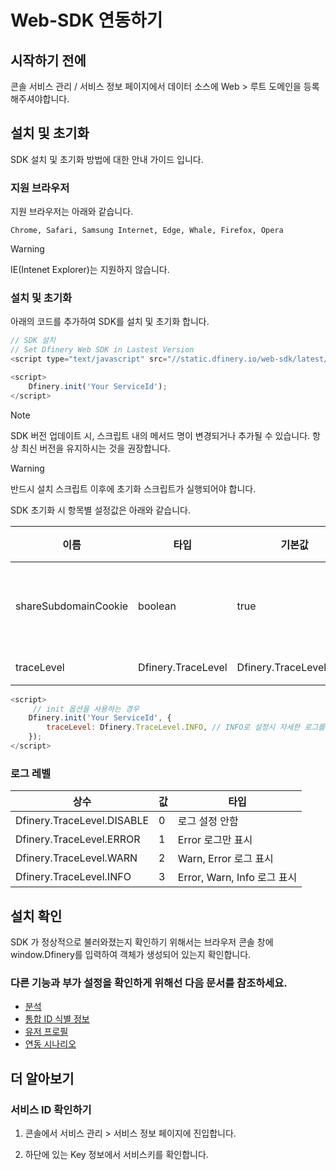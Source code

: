 # Web-SDK 연동하기

## 시작하기 전에

콘솔 서비스 관리 / 서비스 정보 페이지에서 데이터 소스에 Web > 루트 도메인을 등록해주셔야합니다.

## 설치 및 초기화

SDK 설치 및 초기화 방법에 대한 안내 가이드 입니다.

### 지원 브라우저
지원 브라우저는 아래와 같습니다. 
```
Chrome, Safari, Samsung Internet, Edge, Whale, Firefox, Opera
```

> [!WARNING] 
> IE(Intenet Explorer)는 지원하지 않습니다.

### 설치 및 초기화

아래의 코드를 추가하여 SDK를 설치 및 초기화 합니다.

```javascript
// SDK 설치
// Set Dfinery Web SDK in Lastest Version
<script type="text/javascript" src="//static.dfinery.io/web-sdk/latest/dfinery-snippet-latest.min.js"></script>

<script>
    Dfinery.init('Your ServiceId');
</script>
```

> [!NOTE]
> SDK 버전 업데이트 시, 스크립트 내의 메서드 명이 변경되거나 추가될 수 있습니다. 항상 최신 버전을 유지하시는 것을 권장합니다.

> [!WARNING]
> 반드시 설치 스크립트 이후에 초기화 스크립트가 실행되어야 합니다.

SDK 초기화 시 항목별 설정값은 아래와 같습니다.

| 이름                 | 타입               | 기본값                   | 설명                                 | 필수 |
| -------------------- | ------------------ | ------------------------ | ------------------------------------ | ---- |
| shareSubdomainCookie | boolean            | true                     | sub domain과 공유되는 쿠키 사용 여부 | X    |
| traceLevel           | Dfinery.TraceLevel | Dfinery.TraceLevel.Error | [로그 레벨](#로그-레벨)              | X    |

```javascript
<script>
     // init 옵션을 사용하는 경우
    Dfinery.init('Your ServiceId', {
        traceLevel: Dfinery.TraceLevel.INFO, // INFO로 설정시 자세한 로그를 볼수 있습니다.  테스트시 추천
    });
</script>
```

### 로그 레벨

| 상수                       | 값  | 타입                        |
| -------------------------- | --- | --------------------------- |
| Dfinery.TraceLevel.DISABLE | 0   | 로그 설정 안함              |
| Dfinery.TraceLevel.ERROR   | 1   | Error 로그만 표시           |
| Dfinery.TraceLevel.WARN    | 2   | Warn, Error 로그 표시       |
| Dfinery.TraceLevel.INFO    | 3   | Error, Warn, Info 로그 표시 |

## 설치 확인

SDK 가 정상적으로 불러와졌는지 확인하기 위해서는 브라우저 콘솔 창에 window.Dfinery를 입력하여 객체가 생성되어 있는지 확인합니다.

### 다른 기능과 부가 설정을 확인하게 위해선 다음 문서를 참조하세요.

- [분석](./analytics.md)
- [통합 ID 식별 정보](./identity.md)
- [유저 프로필](./user_profile.md)
- [연동 시나리오](./identity_scenario.md)

## 더 알아보기

### 서비스 ID 확인하기

1. 콘솔에서 서비스 관리 > 서비스 정보 페이지에 진입합니다.

2. 하단에 있는 Key 정보에서 서비스키를 확인합니다.
